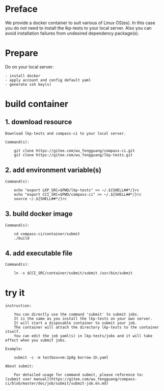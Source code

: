 # Preface

We provide a docker container to suit various of Linux OS(es).
In this case you do not need to install the lkp-tests to your local server.
Also you can avoid installation failures from undesired dependency package(s).

# Prepare

  Do on your local server:

    - install docker
    - apply account and config default yaml
    - generate ssh key(s)

# build container

## 1. download resource

    Download lkp-tests and compass-ci to your local server.

    Command(s):

        git clone https://gitee.com/wu_fengguang/compass-ci.git
        git clone https://gitee.com/wu_fengguang/lkp-tests.git

## 2. add environment variable(s)

    Command(s):

        echo "export LKP_SRC=$PWD/lkp-tests" >> ~/.${SHELL##*/}rc
        echo "export CCI_SRC=$PWD/compass-ci" >> ~/.${SHELL##*/}rc
        source ~/.${SHELL##*/}rc

## 3. build docker image

    Command(s):

        cd compass-ci/container/submit
        ./build

## 4. add executable file

    Command(s):

        ln -s $CCI_SRC/container/submit/submit /usr/bin/submit

# try it

    instruction:

        You can directly use the command 'submit' to submit jobs.
        It is the same as you install the lkp-tests on your own server.
        It will start a disposable container to submit your job.
        The container will attach the directory lkp-tests to the container itself.
        You can edit the job yaml(s) in lkp-tests/jobs and it will take effect when you submit jobs.

    Example:

        submit -c -m testbox=vm-2p8g borrow-1h.yaml

    About submit:

        For detailed usage for command submit, please reference to: [submit user manual](https://gitee.com/wu_fengguang/compass-ci/blob/master/doc/job/submit/submit-job.en.md)

